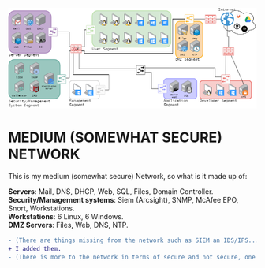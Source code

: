 ![This is my medium network :)](/Pictures/Final_Mission/MediumNetwork.png)

# MEDIUM (SOMEWHAT SECURE) NETWORK

This is my medium (somewhat secure) Network, so what is it made up of:
 
**Servers**: Mail, DNS, DHCP, Web, SQL, Files, Domain Controller.<br>
**Security/Management systems**: Siem (Arcsight), SNMP, McAfee EPO, Snort, Workstations.<br>
**Workstations**: 6 Linux, 6 Windows.<br>
**DMZ Servers**: Files, Web, DNS, NTP.


    
```diff
- (There are things missing from the network such as SIEM an IDS/IPS...)
+ I added them.
- (There is more to the network in terms of secure and not secure, one example is the DC should be in its own segment please sit and look at it again and make two colums for secure and not secure and fill them again pay more attention this time)
```
